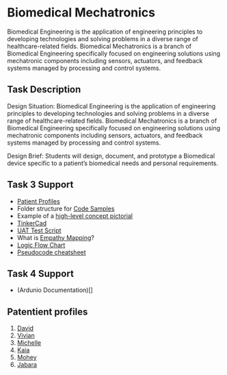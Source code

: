 # Biomedical Mechatronics
Biomedical Engineering is the application of engineering principles to developing technologies and solving problems in a diverse range of healthcare-related fields. Biomedical Mechatronics is a branch of Biomedical Engineering specifically focused on engineering solutions using mechatronic components including sensors, actuators, and feedback systems managed by processing and control systems.

## Task Description
Design Situation:
Biomedical Engineering is the application of engineering principles to developing technologies and solving problems in a diverse range of healthcare-related fields. Biomedical Mechatronics is a branch of Biomedical Engineering specifically focused on engineering solutions using mechatronic components including sensors, actuators, and feedback systems managed by processing and control systems.

Design Brief:
Students will design, document, and prototype a Biomedical device specific to a patient’s biomedical needs and personal requirements.

## Task 3 Support
- [Patient Profiles](#Patentient_profiles)
- Folder structure for [Code Samples]()
- Example of a [high-level concept pictorial]()
- [TinkerCad]()
- [UAT Test Script]()
- What is [Empathy Mapping]()?
- [Logic Flow Chart]()
- [Pseudocode cheatsheet]()

## Task 4 Support
- (Ardunio Documentation)[]

## Patentient profiles
1. [David](https://github.com/TempeHS/TempeHS_Ardunio_Boilerplate/blob/main/BioMedical_Mechatronics_Task/Patient_Profiles/David.md)
2. [Vivian](https://github.com/TempeHS/TempeHS_Ardunio_Boilerplate/blob/main/BioMedical_Mechatronics_Task/Patient_Profiles/Vivian.md)
3. [Michelle](https://github.com/TempeHS/TempeHS_Ardunio_Boilerplate/blob/main/BioMedical_Mechatronics_Task/Patient_Profiles/Michelle.md)
4. [Kaia](https://github.com/TempeHS/TempeHS_Ardunio_Boilerplate/blob/main/BioMedical_Mechatronics_Task/Patient_Profiles/Kaia.md)
5. [Mohey](https://github.com/TempeHS/TempeHS_Ardunio_Boilerplate/blob/main/BioMedical_Mechatronics_Task/Patient_Profiles/Mohey.md)
6. [Jabara](https://github.com/TempeHS/TempeHS_Ardunio_Boilerplate/blob/main/BioMedical_Mechatronics_Task/Patient_Profiles/Jabara.md)